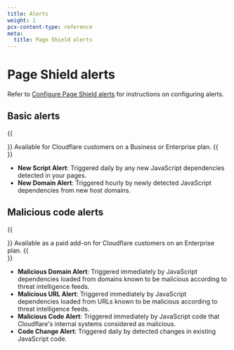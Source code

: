 ```yaml
---
title: Alerts
weight: 1
pcx-content-type: reference
meta:
  title: Page Shield alerts
---
```


# Page Shield alerts

Refer to [Configure Page Shield alerts](/use-dashboard/configure-alerts) for instructions on configuring alerts.

## Basic alerts

{{<Aside type="note">}}
Available for Cloudflare customers on a Business or Enterprise plan.
{{</Aside>}}

- **New Script Alert**: Triggered daily by any new JavaScript dependencies detected in your pages.
- **New Domain Alert**: Triggered hourly by newly detected JavaScript dependencies from new host domains.

## Malicious code alerts

{{<Aside type="note">}}
Available as a paid add-on for Cloudflare customers on an Enterprise plan.
{{</Aside>}}

- **Malicious Domain Alert**: Triggered immediately by JavaScript dependencies loaded from domains known to be malicious according to threat intelligence feeds.
- **Malicious URL Alert**: Triggered immediately by JavaScript dependencies loaded from URLs known to be malicious according to threat intelligence feeds.
- **Malicious Code Alert**: Triggered immediately by JavaScript code that Cloudflare's internal systems considered as malicious.
- **Code Change Alert**: Triggered daily by detected changes in existing JavaScript code.